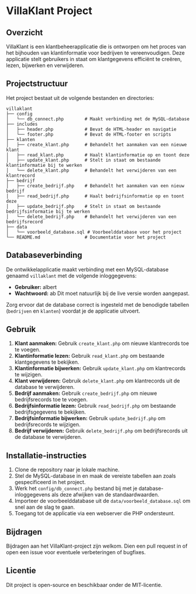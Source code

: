 # VillaKlant Project

## Overzicht
VillaKlant is een klantbeheerapplicatie die is ontworpen om het proces van het bijhouden van klantinformatie voor bedrijven te vereenvoudigen. Deze applicatie stelt gebruikers in staat om klantgegevens efficiënt te creëren, lezen, bijwerken en verwijderen.

## Projectstructuur
Het project bestaat uit de volgende bestanden en directories:

```
villaklant
├── config
│   └── db_connect.php        # Maakt verbinding met de MySQL-database
├── includes
│   ├── header.php            # Bevat de HTML-header en navigatie
│   └── footer.php            # Bevat de HTML-footer en scripts
├── klanten
│   ├── create_klant.php      # Behandelt het aanmaken van een nieuwe klant
│   ├── read_klant.php        # Haalt klantinformatie op en toont deze
│   ├── update_klant.php      # Stelt in staat om bestaande klantinformatie bij te werken
│   └── delete_klant.php      # Behandelt het verwijderen van een klantrecord
├── bedrijf
│   ├── create_bedrijf.php    # Behandelt het aanmaken van een nieuw bedrijf
│   ├── read_bedrijf.php      # Haalt bedrijfsinformatie op en toont deze
│   ├── update_bedrijf.php    # Stelt in staat om bestaande bedrijfsinformatie bij te werken
│   └── delete_bedrijf.php    # Behandelt het verwijderen van een bedrijfsrecord
├── data
│   └── voorbeeld_database.sql # Voorbeelddatabase voor het project
└── README.md                 # Documentatie voor het project
```

## Databaseverbinding
De ontwikkelapplicatie maakt verbinding met een MySQL-database genaamd `villaklant` met de volgende inloggegevens:
- **Gebruiker:** albert
- **Wachtwoord:** ab
Dit moet natuurlijk bij de live versie worden aangepast.

Zorg ervoor dat de database correct is ingesteld met de benodigde tabellen (`bedrijven` en `klanten`) voordat je de applicatie uitvoert.

## Gebruik
1. **Klant aanmaken:** Gebruik `create_klant.php` om nieuwe klantrecords toe te voegen.
2. **Klantinformatie lezen:** Gebruik `read_klant.php` om bestaande klantgegevens te bekijken.
3. **Klantinformatie bijwerken:** Gebruik `update_klant.php` om klantrecords te wijzigen.
4. **Klant verwijderen:** Gebruik `delete_klant.php` om klantrecords uit de database te verwijderen.
5. **Bedrijf aanmaken:** Gebruik `create_bedrijf.php` om nieuwe bedrijfsrecords toe te voegen.
6. **Bedrijfsinformatie lezen:** Gebruik `read_bedrijf.php` om bestaande bedrijfsgegevens te bekijken.
7. **Bedrijfsinformatie bijwerken:** Gebruik `update_bedrijf.php` om bedrijfsrecords te wijzigen.
8. **Bedrijf verwijderen:** Gebruik `delete_bedrijf.php` om bedrijfsrecords uit de database te verwijderen.

## Installatie-instructies
1. Clone de repository naar je lokale machine.
2. Stel de MySQL-database in en maak de vereiste tabellen aan zoals gespecificeerd in het project.
3. Werk het `config/db_connect.php` bestand bij met je database-inloggegevens als deze afwijken van de standaardwaarden.
4. Importeer de voorbeelddatabase uit de `data/voorbeeld_database.sql` om snel aan de slag te gaan.
5. Toegang tot de applicatie via een webserver die PHP ondersteunt.

## Bijdragen
Bijdragen aan het VillaKlant-project zijn welkom. Dien een pull request in of open een issue voor eventuele verbeteringen of bugfixes.

## Licentie
Dit project is open-source en beschikbaar onder de MIT-licentie.